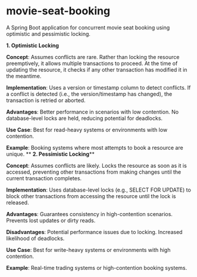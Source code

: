 # movie-seat-booking
A Spring Boot application for concurrent movie seat booking using optimistic and pessimistic locking.

****1. Optimistic Locking****

**Concept**: Assumes conflicts are rare. Rather than locking the resource preemptively, it allows multiple transactions to proceed. At the time of updating the resource, it checks if any other transaction has modified it in the meantime.

**Implementation**: Uses a version or timestamp column to detect conflicts. If a conflict is detected (i.e., the version/timestamp has changed), the transaction is retried or aborted.

**Advantages**:
Better performance in scenarios with low contention.
No database-level locks are held, reducing potential for deadlocks.

**Use Case**:
Best for read-heavy systems or environments with low contention.

**Example**: Booking systems where most attempts to book a resource are unique.
**
**2. Pessimistic Locking****

**Concept**: Assumes conflicts are likely. Locks the resource as soon as it is accessed, preventing other transactions from making changes until the current transaction completes.

**Implementation**: Uses database-level locks (e.g., SELECT FOR UPDATE) to block other transactions from accessing the resource until the lock is released.

**Advantages**:
Guarantees consistency in high-contention scenarios.
Prevents lost updates or dirty reads.

**Disadvantages**:
Potential performance issues due to locking.
Increased likelihood of deadlocks.

**Use Case**:
Best for write-heavy systems or environments with high contention.

**Example**: Real-time trading systems or high-contention booking systems.
